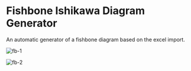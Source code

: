 # Fishbone Ishikawa Diagram Generator
 An automatic generator of a fishbone diagram based on the excel import.

![fb-1](https://github.com/user-attachments/assets/1cc3f225-af77-4e57-af82-4ea52fb33467)

![fb-2](https://github.com/user-attachments/assets/5a019002-ad50-441d-80a4-f673eb2662b5)
